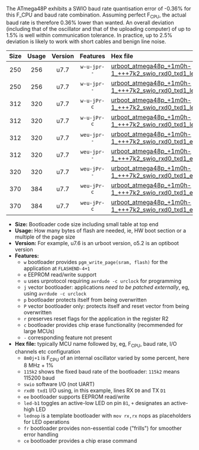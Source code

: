 The ATmega48P exhibits a SWIO baud rate quantisation error of -0.36% for this F_CPU and baud rate combination. Assuming perfect F<sub>CPU</sub>, the actual baud rate is therefore 0.36% lower than wanted. An overall deviation (including that of the oscillator and that of the uploading computer) of up to 1.5% is well within communication tolerance. In practice, up to 2.5% deviation is likely to work with short cables and benign line noise.

|Size|Usage|Version|Features|Hex file|
|:-:|:-:|:-:|:-:|:--|
|250|256|u7.7|`w-u-jpr--`|[urboot_atmega48p_+1m0h-1_+++7k2_swio_rxd0_txd1_led+b5.hex](https://raw.githubusercontent.com/stefanrueger/urboot.hex/main/mcus/atmega48p/internal_oscillator/fcpu_+1m0h-1/br_+++7k2/urboot_atmega48p_+1m0h-1_+++7k2_swio_rxd0_txd1_led+b5.hex)|
|250|256|u7.7|`w-u-jpr--`|[urboot_atmega48p_+1m0h-1_+++7k2_swio_rxd0_txd1_lednop.hex](https://raw.githubusercontent.com/stefanrueger/urboot.hex/main/mcus/atmega48p/internal_oscillator/fcpu_+1m0h-1/br_+++7k2/urboot_atmega48p_+1m0h-1_+++7k2_swio_rxd0_txd1_lednop.hex)|
|312|320|u7.7|`w-u-jPr-c`|[urboot_atmega48p_+1m0h-1_+++7k2_swio_rxd0_txd1_led+b5_fr_ce.hex](https://raw.githubusercontent.com/stefanrueger/urboot.hex/main/mcus/atmega48p/internal_oscillator/fcpu_+1m0h-1/br_+++7k2/urboot_atmega48p_+1m0h-1_+++7k2_swio_rxd0_txd1_led+b5_fr_ce.hex)|
|312|320|u7.7|`w-u-jPr-c`|[urboot_atmega48p_+1m0h-1_+++7k2_swio_rxd0_txd1_lednop_fr_ce.hex](https://raw.githubusercontent.com/stefanrueger/urboot.hex/main/mcus/atmega48p/internal_oscillator/fcpu_+1m0h-1/br_+++7k2/urboot_atmega48p_+1m0h-1_+++7k2_swio_rxd0_txd1_lednop_fr_ce.hex)|
|312|320|u7.7|`weu-jpr--`|[urboot_atmega48p_+1m0h-1_+++7k2_swio_rxd0_txd1_ee_led+b5.hex](https://raw.githubusercontent.com/stefanrueger/urboot.hex/main/mcus/atmega48p/internal_oscillator/fcpu_+1m0h-1/br_+++7k2/urboot_atmega48p_+1m0h-1_+++7k2_swio_rxd0_txd1_ee_led+b5.hex)|
|312|320|u7.7|`weu-jpr--`|[urboot_atmega48p_+1m0h-1_+++7k2_swio_rxd0_txd1_ee_lednop.hex](https://raw.githubusercontent.com/stefanrueger/urboot.hex/main/mcus/atmega48p/internal_oscillator/fcpu_+1m0h-1/br_+++7k2/urboot_atmega48p_+1m0h-1_+++7k2_swio_rxd0_txd1_ee_lednop.hex)|
|320|320|u7.7|`weu-jPr--`|[urboot_atmega48p_+1m0h-1_+++7k2_swio_rxd0_txd1_ee.hex](https://raw.githubusercontent.com/stefanrueger/urboot.hex/main/mcus/atmega48p/internal_oscillator/fcpu_+1m0h-1/br_+++7k2/urboot_atmega48p_+1m0h-1_+++7k2_swio_rxd0_txd1_ee.hex)|
|370|384|u7.7|`weu-jPr-c`|[urboot_atmega48p_+1m0h-1_+++7k2_swio_rxd0_txd1_ee_led+b5_fr_ce.hex](https://raw.githubusercontent.com/stefanrueger/urboot.hex/main/mcus/atmega48p/internal_oscillator/fcpu_+1m0h-1/br_+++7k2/urboot_atmega48p_+1m0h-1_+++7k2_swio_rxd0_txd1_ee_led+b5_fr_ce.hex)|
|370|384|u7.7|`weu-jPr-c`|[urboot_atmega48p_+1m0h-1_+++7k2_swio_rxd0_txd1_ee_lednop_fr_ce.hex](https://raw.githubusercontent.com/stefanrueger/urboot.hex/main/mcus/atmega48p/internal_oscillator/fcpu_+1m0h-1/br_+++7k2/urboot_atmega48p_+1m0h-1_+++7k2_swio_rxd0_txd1_ee_lednop_fr_ce.hex)|

- **Size:** Bootloader code size including small table at top end
- **Usage:** How many bytes of flash are needed, ie, HW boot section or a multiple of the page size
- **Version:** For example, u7.6 is an urboot version, o5.2 is an optiboot version
- **Features:**
  + `w` bootloader provides `pgm_write_page(sram, flash)` for the application at `FLASHEND-4+1`
  + `e` EEPROM read/write support
  + `u` uses urprotocol requiring `avrdude -c urclock` for programming
  + `j` vector bootloader: applications *need to be patched externally*, eg, using `avrdude -c urclock`
  + `p` bootloader protects itself from being overwritten
  + `P` vector bootloader only: protects itself and reset vector from being overwritten
  + `r` preserves reset flags for the application in the register R2
  + `c` bootloader provides chip erase functionality (recommended for large MCUs)
  + `-` corresponding feature not present
- **Hex file:** typically MCU name followed by, eg, F<sub>CPU</sub>, baud rate, I/O channels etc configuration
  + `8m0j+1` is F<sub>CPU</sub> of an internal oscillator varied by some percent, here 8 MHz + 1%
  + `115k2` shows the fixed baud rate of the bootloader: `115k2` means 115200 baud
  + `swio` software I/O (not UART)
  + `rxd0 txd1` I/O using, in this example, lines RX `D0` and TX `D1`
  + `ee` bootloader supports EEPROM read/write
  + `led-b1` toggles an active-low LED on pin `B1`, `+` designates an active-high LED
  + `lednop` is a template bootloader with `mov rx,rx` nops as placeholders for LED operations
  + `fr` bootloader provides non-essential code ("frills") for smoother error handling
  + `ce` bootloader provides a chip erase command

